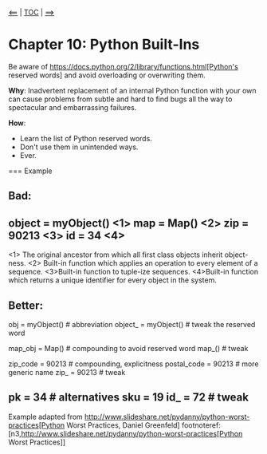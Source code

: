 [<==](09_foundation) | [TOC](index) | [==>](11_mod.docstring)

# Chapter 10: Python Built-Ins

Be aware of 
https://docs.python.org/2/library/functions.html[Python's reserved words]
and avoid overloading or overwriting them.

**Why**: Inadvertent replacement of an internal Python function with
  your own can cause problems from subtle and hard to find bugs all
  the way to spectacular and embarrassing failures.

**How**: 

* Learn the list of Python reserved words.
* Don't use them in unintended ways.
* Ever.

=== Example

**Bad**:
----
object = myObject()              <1>
map = Map()                      <2>
zip = 90213                      <3>
id = 34                          <4>
----
 <1> The original ancestor from which all first class objects inherit
 object-ness.
 <2> Built-in function which applies an operation to every element of
 a sequence.
 <3>Built-in function to tuple-ize sequences.
 <4>Built-in function which returns a unique identifier for every
 object in the system.

**Better**:
----
obj = myObject()                 # abbreviation
object_ = myObject()             # tweak the reserved word

map_obj = Map()                  # compounding to avoid reserved word
map_()                           # tweak

zip_code = 90213                 # compounding, explicitness
postal_code = 90213              # more generic name
zip_ = 90213                     # tweak

pk = 34                          # alternatives
sku = 19
id_ = 72                         # tweak
----

Example adapted from
http://www.slideshare.net/pydanny/python-worst-practices[Python Worst
Practices, Daniel Greenfeld]
footnoteref:[n3,http://www.slideshare.net/pydanny/python-worst-practices[Python Worst Practices]]

